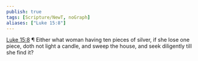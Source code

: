 ```yaml
---
publish: true
tags: [Scripture/NewT, noGraph]
aliases: ["Luke 15:8"]
---
```

[Luke 15:8](https://churchofjesuschrist.org/study/scriptures/nt/luke/15?lang=eng&id=p8#p8) ¶ Either what woman having ten pieces of silver, if she lose one piece, doth not light a candle, and sweep the house, and seek diligently till she find it?

